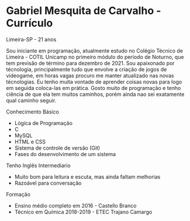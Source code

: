 # Gabriel Mesquita de Carvalho - Currículo

Limeira-SP - 21 anos

Sou iniciante em programação, atualmente estudo no Colégio Técnico de Limeira - COTIL Unicamp no primeiro módulo do período de Noturno, que tem previsão de término para dezembro de 2021. Sou apaixonado por técnologia, principalmente tudo que envolve a criação de jogos de videogame, em horas vagas procuro me manter atualizado nas novas técnologias. Eu tenho muita vontade de aprender coisas novas para logo em seguida coloca-las em prática. Gosto muito de programação e tenho ciência de que ela tem muitos caminhos, porém ainda nao sei exatamente qual caminho seguir.

Conhecimento Básico
 - Lógica de Programação
 - C
 - MySQL
 - HTML e CSS
 - Sistema de controle de versão (Git) 
 - Fases do desenvolvimento de um sistema 

Tenho Inglês Intermediario 
- Muito bom para leitura e escuta, mas ainda faltam melhorias
- Razoável para conversação 

Formação 
- Ensino médio completo em 2016 - Castello Branco 
- Técnico em Química 2018-2019 - ETEC Trajano Camargo
